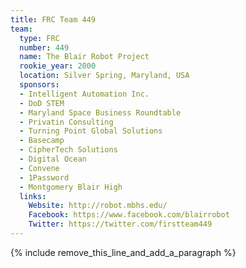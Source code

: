 ```yaml
---
title: FRC Team 449
team:
  type: FRC
  number: 449
  name: The Blair Robot Project
  rookie_year: 2000
  location: Silver Spring, Maryland, USA
  sponsors:
  - Intelligent Automation Inc.
  - DoD STEM
  - Maryland Space Business Roundtable
  - Privatin Consulting
  - Turning Point Global Solutions
  - Basecamp
  - CipherTech Solutions
  - Digital Ocean
  - Convene
  - 1Password
  - Montgomery Blair High
  links:
    Website: http://robot.mbhs.edu/
    Facebook: https://www.facebook.com/blairrobot
    Twitter: https://twitter.com/firstteam449
---
```


{% include remove_this_line_and_add_a_paragraph %}